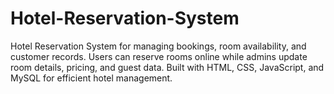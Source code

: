# Hotel-Reservation-System
Hotel Reservation System for managing bookings, room availability, and customer records. Users can reserve rooms online while admins update room details, pricing, and guest data. Built with HTML, CSS, JavaScript, and MySQL for efficient hotel management.

